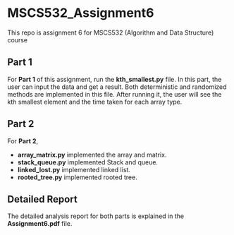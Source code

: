 # MSCS532_Assignment6
This repo is assignment 6 for MSCS532 (Algorithm and Data Structure) course
## Part 1
For **Part 1** of this assignment, run the **kth_smallest.py** file. In this part, the user can input the data and get a result. Both deterministic and randomized methods are implemented in this file. After running it, the user will see the kth smallest element and the time taken for each array type.
## Part 2
For **Part 2**,
- **array_matrix.py** implemented the array and matrix.
- **stack_queue.py** implemented Stack and queue.
- **linked_lost.py** implemented linked list.
- **rooted_tree.py** implemented rooted tree.
## Detailed Report
The detailed analysis report for both parts is explained in the **Assignment6.pdf** file.
